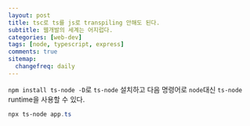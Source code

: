 ```yaml
---
layout: post
title: tsc로 ts를 js로 transpiling 안해도 된다.
subtitle: 웹개발의 세계는 어지럽다.
categories: [web-dev]
tags: [node, typescript, express]
comments: true
sitemap:
  changefreq: daily
---
```


`npm install ts-node -D`로 `ts-node` 설치하고 다음 명령어로 `node`대신 `ts-node` runtime을 사용할 수 있다.
```powershell
npx ts-node app.ts
```